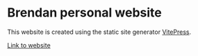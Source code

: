 # Brendan personal website

This website is created using the static site generator [VitePress](https://vitepress.dev/).


[Link to website](https://bblarsen-sci.github.io)